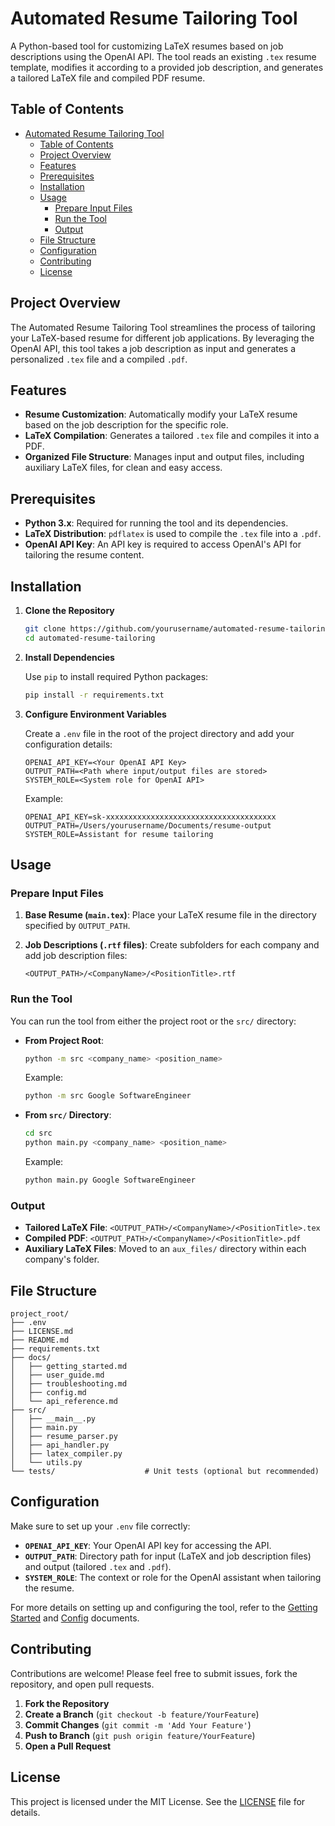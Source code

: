 # Automated Resume Tailoring Tool

A Python-based tool for customizing LaTeX resumes based on job descriptions using the OpenAI API. The tool reads an existing `.tex` resume template, modifies it according to a provided job description, and generates a tailored LaTeX file and compiled PDF resume.

## Table of Contents

- [Automated Resume Tailoring Tool](#automated-resume-tailoring-tool)
  - [Table of Contents](#table-of-contents)
  - [Project Overview](#project-overview)
  - [Features](#features)
  - [Prerequisites](#prerequisites)
  - [Installation](#installation)
  - [Usage](#usage)
    - [Prepare Input Files](#prepare-input-files)
    - [Run the Tool](#run-the-tool)
    - [Output](#output)
  - [File Structure](#file-structure)
  - [Configuration](#configuration)
  - [Contributing](#contributing)
  - [License](#license)

## Project Overview

The Automated Resume Tailoring Tool streamlines the process of tailoring your LaTeX-based resume for different job applications. By leveraging the OpenAI API, this tool takes a job description as input and generates a personalized `.tex` file and a compiled `.pdf`.

## Features

- **Resume Customization**: Automatically modify your LaTeX resume based on the job description for the specific role.
- **LaTeX Compilation**: Generates a tailored `.tex` file and compiles it into a PDF.
- **Organized File Structure**: Manages input and output files, including auxiliary LaTeX files, for clean and easy access.

## Prerequisites

- **Python 3.x**: Required for running the tool and its dependencies.
- **LaTeX Distribution**: `pdflatex` is used to compile the `.tex` file into a `.pdf`.
- **OpenAI API Key**: An API key is required to access OpenAI's API for tailoring the resume content.

## Installation

1. **Clone the Repository**

   ```bash
   git clone https://github.com/yourusername/automated-resume-tailoring.git
   cd automated-resume-tailoring
   ```

2. **Install Dependencies**

   Use `pip` to install required Python packages:

   ```bash
   pip install -r requirements.txt
   ```

3. **Configure Environment Variables**

   Create a `.env` file in the root of the project directory and add your configuration details:

   ```dotenv
   OPENAI_API_KEY=<Your OpenAI API Key>
   OUTPUT_PATH=<Path where input/output files are stored>
   SYSTEM_ROLE=<System role for OpenAI API>
   ```

   Example:

   ```dotenv
   OPENAI_API_KEY=sk-xxxxxxxxxxxxxxxxxxxxxxxxxxxxxxxxxxxxxx
   OUTPUT_PATH=/Users/yourusername/Documents/resume-output
   SYSTEM_ROLE=Assistant for resume tailoring
   ```

## Usage

### Prepare Input Files

1. **Base Resume (`main.tex`)**:
   Place your LaTeX resume file in the directory specified by `OUTPUT_PATH`.

2. **Job Descriptions (`.rtf` files)**:
   Create subfolders for each company and add job description files:
   ```
   <OUTPUT_PATH>/<CompanyName>/<PositionTitle>.rtf
   ```

### Run the Tool

You can run the tool from either the project root or the `src/` directory:

- **From Project Root**:

  ```bash
  python -m src <company_name> <position_name>
  ```

  Example:

  ```bash
  python -m src Google SoftwareEngineer
  ```

- **From `src/` Directory**:

  ```bash
  cd src
  python main.py <company_name> <position_name>
  ```

  Example:

  ```bash
  python main.py Google SoftwareEngineer
  ```

### Output

- **Tailored LaTeX File**: `<OUTPUT_PATH>/<CompanyName>/<PositionTitle>.tex`
- **Compiled PDF**: `<OUTPUT_PATH>/<CompanyName>/<PositionTitle>.pdf`
- **Auxiliary LaTeX Files**: Moved to an `aux_files/` directory within each company's folder.

## File Structure

```
project_root/
├── .env
├── LICENSE.md
├── README.md
├── requirements.txt
├── docs/
│   ├── getting_started.md
│   ├── user_guide.md
│   ├── troubleshooting.md
│   ├── config.md
│   └── api_reference.md
├── src/
│   ├── __main__.py
│   ├── main.py
│   ├── resume_parser.py
│   ├── api_handler.py
│   ├── latex_compiler.py
│   └── utils.py
└── tests/                    # Unit tests (optional but recommended)
```

## Configuration

Make sure to set up your `.env` file correctly:

- **`OPENAI_API_KEY`**: Your OpenAI API key for accessing the API.
- **`OUTPUT_PATH`**: Directory path for input (LaTeX and job description files) and output (tailored `.tex` and `.pdf`).
- **`SYSTEM_ROLE`**: The context or role for the OpenAI assistant when tailoring the resume.

For more details on setting up and configuring the tool, refer to the [Getting Started](docs/getting_started.md) and [Config](docs/config.md) documents.

## Contributing

Contributions are welcome! Please feel free to submit issues, fork the repository, and open pull requests.

1. **Fork the Repository**
2. **Create a Branch** (`git checkout -b feature/YourFeature`)
3. **Commit Changes** (`git commit -m 'Add Your Feature'`)
4. **Push to Branch** (`git push origin feature/YourFeature`)
5. **Open a Pull Request**

## License

This project is licensed under the MIT License. See the [LICENSE](docs/LICENSE.md) file for details.
